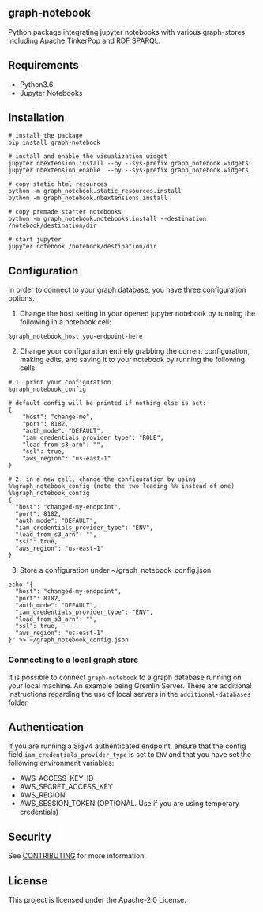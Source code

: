 ## graph-notebook

Python package integrating jupyter notebooks with various graph-stores including
[Apache TinkerPop](https://tinkerpop.apache.org/) and [RDF SPARQL](https://www.w3.org/TR/rdf-sparql-query/).

## Requirements
- Python3.6
- Jupyter Notebooks

## Installation

```
# install the package
pip install graph-notebook

# install and enable the visualization widget
jupyter nbextension install --py --sys-prefix graph_notebook.widgets
jupyter nbextension enable  --py --sys-prefix graph_notebook.widgets

# copy static html resources
python -m graph_notebook.static_resources.install
python -m graph_notebook.nbextensions.install

# copy premade starter notebooks
python -m graph_notebook.notebooks.install --destination /notebook/destination/dir  

# start jupyter
jupyter notebook /notebook/destination/dir
```

## Configuration

In order to connect to your graph database, you have three configuration options.

1. Change the host setting in your opened jupyter notebook by running the following in a notebook cell:

```
%graph_notebook_host you-endpoint-here
```

2. Change your configuration entirely grabbing the current configuration, making edits, and saving it to your notebook by running the following cells:

```
# 1. print your configuration
%graph_notebook_config

# default config will be printed if nothing else is set:
{
    "host": "change-me",
    "port": 8182,
    "auth_mode": "DEFAULT",
    "iam_credentials_provider_type": "ROLE",
    "load_from_s3_arn": "",
    "ssl": true,
    "aws_region": "us-east-1"
}

# 2. in a new cell, change the configuration by using %%graph_notebook_config (note the two leading %% instead of one)
%%graph_notebook_config
{
  "host": "changed-my-endpoint",
  "port": 8182,
  "auth_mode": "DEFAULT",
  "iam_credentials_provider_type": "ENV",
  "load_from_s3_arn": "",
  "ssl": true,
  "aws_region": "us-east-1"
}
```

3. Store a configuration under ~/graph_notebook_config.json
```
echo "{
  "host": "changed-my-endpoint",
  "port": 8182,
  "auth_mode": "DEFAULT",
  "iam_credentials_provider_type": "ENV",
  "load_from_s3_arn": "",
  "ssl": true,
  "aws_region": "us-east-1"
}" >> ~/graph_notebook_config.json
```

### Connecting to a local graph store
It is possible to connect `graph-notebook` to a graph database running on your local machine. An example being Gremlin Server. There are additional instructions regarding the use of local servers in the `additional-databases` folder.

## Authentication

If you are running a SigV4 authenticated endpoint, ensure that the config field `iam_credentials_provider_type` is set
to `ENV` and that you have set the following environment variables:

- AWS_ACCESS_KEY_ID
- AWS_SECRET_ACCESS_KEY
- AWS_REGION
- AWS_SESSION_TOKEN (OPTIONAL. Use if you are using temporary credentials)


## Security

See [CONTRIBUTING](https://github.com/aws/graph-notebook/blob/main/CONTRIBUTING.md) for more information.

## License

This project is licensed under the Apache-2.0 License.
